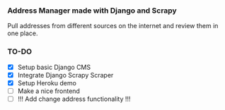 ### Address Manager made with Django and Scrapy

Pull addresses from different sources on the internet and review them in one place.

### TO-DO

- [x] Setup basic Django CMS
- [x] Integrate Django Scrapy Scraper 
- [x] Setup Heroku demo
- [ ] Make a nice frontend
- [ ] !!! Add change address functionality !!!